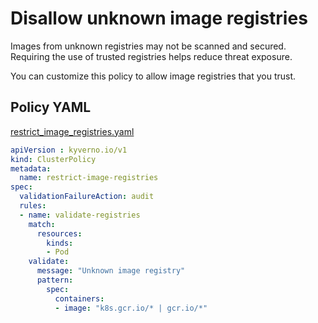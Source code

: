 # Disallow unknown image registries

Images from unknown registries may not be scanned and secured. Requiring the use of trusted registries helps reduce threat exposure. 

You can customize this policy to allow image registries that you trust.

## Policy YAML 

[restrict_image_registries.yaml](more/restrict_image_registries.yaml) 

````yaml
apiVersion : kyverno.io/v1
kind: ClusterPolicy
metadata:
  name: restrict-image-registries
spec:
  validationFailureAction: audit
  rules:
  - name: validate-registries
    match:
      resources:
        kinds:
        - Pod
    validate:
      message: "Unknown image registry"
      pattern:
        spec:
          containers:
          - image: "k8s.gcr.io/* | gcr.io/*"
````
